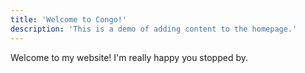 ```yaml
---
title: 'Welcome to Congo!'
description: 'This is a demo of adding content to the homepage.'
---
```


Welcome to my website! I'm really happy you stopped by.
